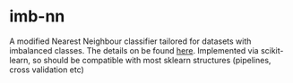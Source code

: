 # imb-nn
A modified Nearest Neighbour classifier tailored for datasets with imbalanced classes. The details on be found [here](https://arxiv.org/abs/2206.10866). Implemented via scikit-learn, so should be compatible with most sklearn structures (pipelines, cross validation etc)

